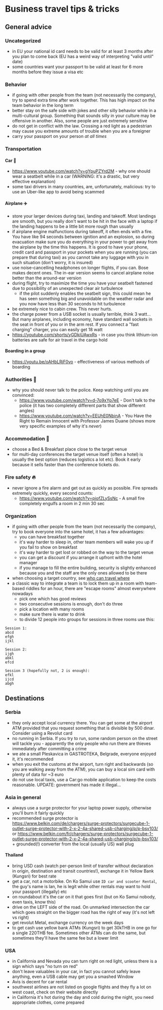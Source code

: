 # Business travel tips & tricks

## General advice

### Uncategorized

- in EU your national id card needs to be valid for at least 3 months after you plan to come back (EU has a weird way of interpreting "valid until" date)
- some countries want your passport to be valid at least for 6 more months before they issue a visa etc

### Behavior

- if going with other people from the team (not necessarily the company), try to spend extra time after work together.
  This has high impact on the team behavior in the long term
- better stay on the safe side with jokes and other silly behavior while in a multi-cultural group.
  Something that sounds silly in your culture may be offensive in another.
  Also, some people are just extremely sensitive
- do not get in conflict with the law.
  Crossing a red light as a pedestrian may cause you extreme amounts of trouble when you are a foreigner
- carry your passport on your person *at all times*

### Transportation

#### Car 🚗

- <https://www.youtube.com/watch?v=gYpuPZYrd2M> - why one should wear a seatbelt while in a car (WARNING:
  it's a drastic, but very effective explanation)
- some taxi drivers in many countries, are, unfortunately, malicious:
  try to use an Uber-like app to avoid being scammed

#### Airplane ✈️

- store your larger devices during taxi, landing and takeoff.
  Most landings are smooth, but you really don't want to be hit in the face with a laptop if the landing happens to be a little bit more rough than usually
- if airplane engine malfunctions during takeoff, it often ends with a fire.
  You have like 94 seconds between ignition and an explosion, so during evacuation make sure you do everything in your power to get away from the airplane by the time this happens.
  It is good to have your phone, credit card and passport in your pockets when you are running (you can prepare that during taxi) as you cannot take any luggage with you in such situation (don't worry, it is insured)
- use noise-cancelling headphones on longer flights, if you can.
  Bose makes decent ones.
  The in-ear version seems to cancel airplane noise better than the around-ear version
- during flight, try to maximize the time you have your seatbelt fastened due to possibility of an unexpected clear air turbulence
  - if the pilot suddenly enables the seatbelt sign, this could mean he has seen something big and unavoidable on the weather radar and you now have less than 30 seconds to hit turbulence
- be extremely nice to cabin crew.
  This never hurts.
- the charge power from a USB socket is usually terrible, think 3 watt... But many airplanes, including economy, have standard wall sockets in the seat in front of you or in the arm rest.
  If you connect a "fast charging" charger, you can easily get 18 watt
- <https://youtube.com/shorts/yGDkiUAwxRs> - in case you think lithium-ion batteries are safe for air travel in the cargo hold

#### Boarding in a group

- <https://youtu.be/oAHbLRjF0vo> - effectiveness of various methods of boarding

### Authorities 👮

- why you should never talk to the police.
  Keep watching until you are convinced:
  - <https://www.youtube.com/watch?v=d-7o9xYp7eE> - Don't talk to the police (it has two completely different parts that show different angles)
  - <https://www.youtube.com/watch?v=EEUhE0NbinA> - You Have the Right to Remain Innocent with Professor James Duane (shows more very specific examples of why it's *never*)

### Accommodation 🏨

- choose a Bed & Breakfast place close to the target venue
- for multi-day conferences the target venue itself (often a hotel) is usually the best option (reduces logistics a lot etc).
  Book it early because it sells faster than the conference tickets do.

### Fire safety 🔥

- never ignore a fire alarm and get out as quickly as possible. Fire spreads extremely quickly, every second counts:
  - <https://www.youtube.com/watch?v=piofZLySsNc> - A small fire completely engulfs a room in 2 min 30 sec

### Organization

- if going with other people from the team (not necessarily the company), try to book everyone into the same hotel, it has a few advantages:
  - you can have breakfast together
  - it's way harder to sleep in, other team members will wake you up if you fail to show on breakfast
  - it's way harder to get lost or robbed on the way to the target venue
  - you can get a discount if you arrange it upfront with the hotel manager
  - if you manage to fill the entire building, security is slightly enhanced because you and the staff are the only ones allowed to be there
- when choosing a target country, see [who can travel where](https://www.henleypassportindex.com/passport)
- a classic way to integrate a team is to lock them up in a room with team-based riddles for an hour, there are "escape rooms" almost everywhere nowadays
  - pick one which has good reviews
  - two consecutive sessions is enough, don't do three
  - pick a location with many rooms
  - make sure there is water to drink
  - to divide 12 people into groups for sessions in three rooms use this:

```
Session 1:
abcd
efgh
ijkl

Session 2:
ijgh
abkl
efcd

Session 3 (hopefully not, 2 is enough):
efkl
ijcd
abgh
```

## Destinations

### Serbia

- they only accept local currency there.
  You can get some at the airport ATM provided that you request something that is divisible by 500 dinar.
  Consider using a Revolut card
- no running in Serbia.
  If you try to run, some random person on the street will tackle you - apparently the only people who run there are thieves immediately after committing a crime
- we ate a small Pleskavica in GASTROTEKA, Belgrade, everyone enjoyed it, it's recommended
- when you exit the customs at the airport, turn right and backwards (so you are walking away from the ATM), you can buy a local sim card with plenty of data for \~3 euro
- do not use local taxis, use a Car:go mobile application to keep the costs reasonable.
  UPDATE:
  government has made it illegal...

### Asia in general

- always use a surge protector for your laptop power supply, otherwise you'll burn it fairly quickly
- recommended surge protector is <https://www.belkin.com/de/chargers/surge-protectors/surgecube-1-outlet-surge-protector-with-2-x-2-4a-shared-usb-charging/p/p-bsv103/> or <https://www.belkin.com/fr/chargers/surge-protectors/surgecube-1-outlet-surge-protector-with-2-x-2-4a-shared-usb-charging/p/p-bsv103/> + grounded(!) converter from the local (usually US) wall plug

#### Thailand

- bring USD cash (watch per-person limit of transfer without declaration in origin, destination and transit countries!), exchange it in Yellow Bank (Kungsri) for best rate
- get a car, not a motorbike.
  On Ko Samui use `ID car and scooter Rental`, the guy's name is Ian, he is legit while other rentals may want to hold your passport (illegally) etc
- on roundabout it's the car on it that goes first (but on Ko Samui nobody, even taxis, know this)
- drive on the LEFT side of the road.
  On unmarked intersection the car which goes straight on the bigger road has the right of way (it's not left vs right)
- get revolut Metal, exchange currency on the week days
- to get cash use yellow bank ATMs (Kungsri) to get 30kTHB in one go for a single 220THB fee.
  Sometimes other ATMs can do the same, but sometimes they'll have the same fee but a lower limit

### USA

- in California and Nevada you can turn right on red light, unless there is a sign which says "no turn on red"
- don't leave valuables in your car, in fact you cannot safely leave anything, even a USB cable may get you a smashed Window
- Avis is decent for car rental
- southwest airlines are not listed on google flights and they fly a lot on west coast, check on their website directly
- in California it's hot during the day and cold during the night, you need appropriate clothes, come prepared
